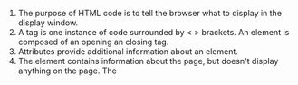 1. The purpose of HTML code is to tell the browser what to display in the display window.
2. A tag is one instance of code surrounded by < > brackets. An element is composed of an opening an closing tag.
3. Attributes provide additional information about an element.
4. The <head> element contains information about the page, but doesn't display anything on the page.
   The <title> element is used to change the name of the title that appears above the URL of a Website.
   The <body> element is where you put everything that you want to show up in the main browser window.
5.  cmd + option + i will bring up the dev tools and the element tab includes the html code. Right click, inspect can be used too.
6. <address></address> Indicates that the enclosed text provides contact information
   <main></main> Found in <body>. Represents the central topic of a document, webpage, or application.
   <nav></nav> A section of the page used to provide links; including menus, table of contents, indexes.
   <pre></pre> Pre-formatted text inside of this element will appear on the webpage as is.
   <img></img> Embeds an image into the website
7. Empty elements do no have content, or an end tag. Can be used to format text.
8. Semantic elements provide information about a webpage, and makes it clear to the browser what the meaning of a page and its content is.
9. <header></header> The main webpage header, or header of an article
   <footer></footer> The main webpage footer, or footer of an article
   <article></article> Acts as a container for a section of a page, such as an article in a blog post, or a comment in a forum.
   
Link to pen. https://codepen.io/grimeyg/pen/gOYzKLK
